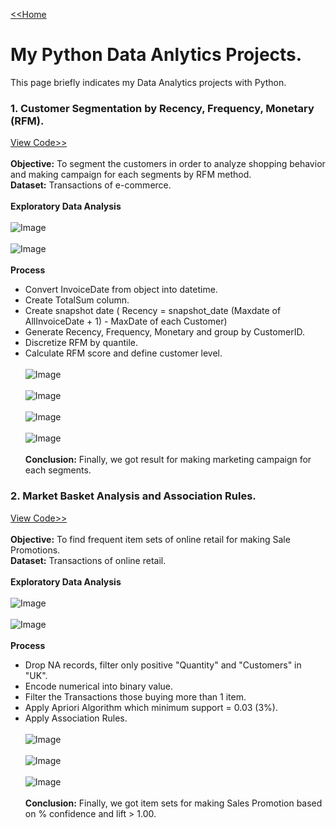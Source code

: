 [<<Home](https://pakkawatk.github.io/portfolio)<br />
# My Python Data Anlytics Projects.
This page briefly indicates my Data Analytics projects with Python.<br />
### 1. Customer Segmentation by Recency, Frequency, Monetary (RFM).
[View Code>>](https://pakkawatk.github.io/portfolio)<br /><br />
**Objective:** To segment the customers in order to analyze shopping behavior and making campaign for each segments by RFM method.<br />
**Dataset:** Transactions of e-commerce.<br /><br />
**Exploratory Data Analysis**<br /><br />
![Image](https://github.com/Pakkawatk/portfolio/blob/gh-pages/img/py_RFM1.PNG?raw=true)<br /><br />
![Image](https://github.com/Pakkawatk/portfolio/blob/gh-pages/img/py_RFM2.PNG?raw=true)<br /><br />
**Process**<br />
  - Convert InvoiceDate from object into datetime.<br />
  - Create TotalSum column.<br />
  - Create snapshot date ( Recency = snapshot_date (Maxdate of AllInvoiceDate + 1) - MaxDate of each Customer)<br />
  - Generate Recency, Frequency, Monetary and group by CustomerID.<br />
  - Discretize RFM by quantile.<br />
  - Calculate RFM score and define customer level.<br /><br />
![Image](https://github.com/Pakkawatk/portfolio/blob/gh-pages/img/py_RFM3.PNG?raw=true)<br /><br />
![Image](https://github.com/Pakkawatk/portfolio/blob/gh-pages/img/py_RFM4.PNG?raw=true)<br /><br />
![Image](https://github.com/Pakkawatk/portfolio/blob/gh-pages/img/py_RFM5.PNG?raw=true)<br /><br />
![Image](https://github.com/Pakkawatk/portfolio/blob/gh-pages/img/py_RFM6.PNG?raw=true)<br /><br />
**Conclusion:** Finally, we got result for making marketing campaign for each segments.<br />

### 2. Market Basket Analysis and Association Rules.
[View Code>>](https://pakkawatk.github.io/portfolio)<br /><br />
**Objective:** To find frequent item sets of online retail for making Sale Promotions.<br />
**Dataset:** Transactions of online retail.<br /><br />
**Exploratory Data Analysis**<br /><br />
![Image](https://github.com/Pakkawatk/portfolio/blob/gh-pages/img/py_MBA1.PNG?raw=true)<br /><br />
![Image](https://github.com/Pakkawatk/portfolio/blob/gh-pages/img/py_MBA2.PNG?raw=true)<br /><br />
**Process**<br />
  - Drop NA records, filter only positive "Quantity" and "Customers" in "UK".<br />
  - Encode numerical into binary value.<br />
  - Filter the Transactions those buying more than 1 item.<br />
  - Apply Apriori Algorithm which minimum support = 0.03 (3%).<br />
  - Apply Association Rules.<br /><br />
![Image](https://github.com/Pakkawatk/portfolio/blob/gh-pages/img/py_MBA3.PNG?raw=true)<br /><br />
![Image](https://github.com/Pakkawatk/portfolio/blob/gh-pages/img/py_MBA4.PNG?raw=true)<br /><br />
![Image](https://github.com/Pakkawatk/portfolio/blob/gh-pages/img/py_MBA5.PNG?raw=true)<br /><br />
**Conclusion:** Finally, we got item sets for making Sales Promotion based on % confidence and lift > 1.00.<br />

